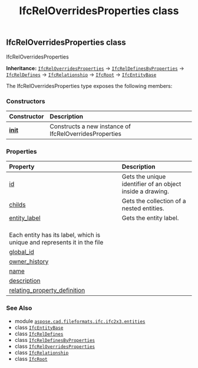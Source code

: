 ﻿---
title: IfcRelOverridesProperties class
second_title: Aspose.CAD for Python via .NET API References
description: 
type: docs
weight: 4780
url: /python-net/aspose.cad.fileformats.ifc.ifc2x3.entities/ifcreloverridesproperties/
is_root: false
---

## IfcRelOverridesProperties class

IfcRelOverridesProperties



**Inheritance:** [`IfcRelOverridesProperties`](/cad/python-net/aspose.cad.fileformats.ifc.ifc2x3.entities/ifcreloverridesproperties) → 
[`IfcRelDefinesByProperties`](/cad/python-net/aspose.cad.fileformats.ifc.ifc2x3.entities/ifcreldefinesbyproperties) → 
[`IfcRelDefines`](/cad/python-net/aspose.cad.fileformats.ifc.ifc2x3.entities/ifcreldefines) → 
[`IfcRelationship`](/cad/python-net/aspose.cad.fileformats.ifc.ifc2x3.entities/ifcrelationship) → 
[`IfcRoot`](/cad/python-net/aspose.cad.fileformats.ifc.ifc2x3.entities/ifcroot) → 
[`IfcEntityBase`](/cad/python-net/aspose.cad.fileformats.ifc/ifcentitybase)



The IfcRelOverridesProperties type exposes the following members:

### Constructors
| Constructor | Description |
| :- | :- |
| [__init__](/cad/python-net/aspose.cad.fileformats.ifc.ifc2x3.entities/ifcreloverridesproperties/__init__/#) | Constructs a new instance of IfcRelOverridesProperties |


### Properties
| Property | Description |
| :- | :- |
| [id](/cad/python-net/aspose.cad.fileformats.ifc.ifc2x3.entities/ifcreloverridesproperties/id) | Gets the unique identifier of an object inside a drawing. |
| [childs](/cad/python-net/aspose.cad.fileformats.ifc.ifc2x3.entities/ifcreloverridesproperties/childs) | Gets the collection of a nested entities. |
| [entity_label](/cad/python-net/aspose.cad.fileformats.ifc.ifc2x3.entities/ifcreloverridesproperties/entity_label) | Gets the entity label.<br/>Each entity has its label, which is unique and represents it in the file |
| [global_id](/cad/python-net/aspose.cad.fileformats.ifc.ifc2x3.entities/ifcreloverridesproperties/global_id) |  |
| [owner_history](/cad/python-net/aspose.cad.fileformats.ifc.ifc2x3.entities/ifcreloverridesproperties/owner_history) |  |
| [name](/cad/python-net/aspose.cad.fileformats.ifc.ifc2x3.entities/ifcreloverridesproperties/name) |  |
| [description](/cad/python-net/aspose.cad.fileformats.ifc.ifc2x3.entities/ifcreloverridesproperties/description) |  |
| [relating_property_definition](/cad/python-net/aspose.cad.fileformats.ifc.ifc2x3.entities/ifcreloverridesproperties/relating_property_definition) |  |



### See Also
* module [`aspose.cad.fileformats.ifc.ifc2x3.entities`](..)
* class [`IfcEntityBase`](/cad/python-net/aspose.cad.fileformats.ifc/ifcentitybase)
* class [`IfcRelDefines`](/cad/python-net/aspose.cad.fileformats.ifc.ifc2x3.entities/ifcreldefines)
* class [`IfcRelDefinesByProperties`](/cad/python-net/aspose.cad.fileformats.ifc.ifc2x3.entities/ifcreldefinesbyproperties)
* class [`IfcRelOverridesProperties`](/cad/python-net/aspose.cad.fileformats.ifc.ifc2x3.entities/ifcreloverridesproperties)
* class [`IfcRelationship`](/cad/python-net/aspose.cad.fileformats.ifc.ifc2x3.entities/ifcrelationship)
* class [`IfcRoot`](/cad/python-net/aspose.cad.fileformats.ifc.ifc2x3.entities/ifcroot)
